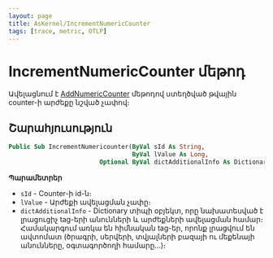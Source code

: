 ```yaml
---
layout: page
title: AsKernel/IncrementNumericCounter
tags: [trace, metric, OTLP]
---
```


# IncrementNumericCounter մեթոդ

Ավելացնում է [AddNumericCounter](#askerneladdnumericcounter) մեթոդով ստեղծված թվային counter-ի արժեքը նշված չափով։

## Շարահյուսություն

```vb
Public Sub IncrementNumericounter(ByVal sId As String,
                                  ByVal lValue As Long,
                         Optional ByVal dictAdditionalInfo As Dictionary)
```

**Պարամետրեր**
* `sId` - Counter-ի id-ն։
* `lValue` - Արժեքի ավելացման չափը։
* `dictAdditionalInfo` - Dictionary տիպի օբյեկտ, որը նախատեսված է լրացուցիչ tag-երի անունների և արժեքների ավելացման համար։ 
Համակարգում առկա են հիմնական tag-եր, որոնք լրացվում են ավտոմատ (ծրագրի, սերվերի, տվյալների բազայի ու մեքենայի անունները, օգտագործողի համարը...)։